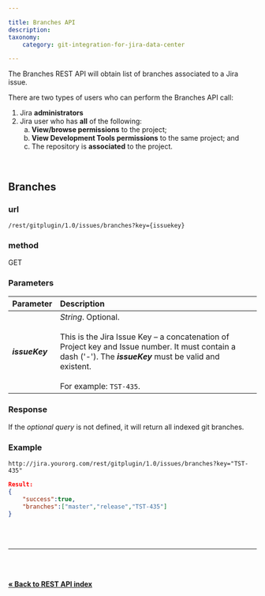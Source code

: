 ```yaml
---

title: Branches API
description:
taxonomy:
    category: git-integration-for-jira-data-center

---
```


The Branches REST API will obtain list of branches associated to a Jira issue.

<div class="bbb-callout bbb--alert">
    <div class="irow">
    <div class="ilogobox">
        <span class="logoimg"></span>
    </div>
    <div class="imsgbox">
        There are two types of users who can perform the Branches API call:
        <ol>
            <li>Jira <b>administrators</b></li>
            <li>Jira user who has <b>all</b> of the following:
            <ol type='a'>
                <li><b>View/browse permissions</b> to the project;</li>
                <li><b>View Development Tools permissions</b> to the same project; and</li>
                <li>The repository is <b>associated</b> to the project.</li>
            </ol>
            </li>
        </ol>
    </div>
    </div>
</div>
<br>

## Branches

### url
`/rest/gitplugin/1.0/issues/branches?key={issuekey}`

### method
GET

### Parameters

| Parameter | Description |
| :--- | :--- |
| _**issueKey**_ | _String_. Optional.<br><br>This is the Jira Issue Key – a concatenation of Project key and Issue number. It must contain a dash ('-'). The _**issueKey**_ must be valid and existent.<br><br>For example: `TST-435`. |

### Response

If the _optional query_ is not defined, it will return all indexed git branches.

### Example

`http://jira.yourorg.com/rest/gitplugin/1.0/issues/branches?key="TST-435"`

```json
Result:
{
    "success":true,
    "branches":["master","release","TST-435"]
}
```

<br>
<br>
<hr>
<br>
<br>

**[« Back to REST API index](/git-integration-for-jira-data-center/rest-api-gij-self-managed)**

